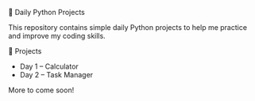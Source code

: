 📅 Daily Python Projects

This repository contains simple daily Python projects to help me practice and improve my coding skills.

📁 Projects

- Day 1 – Calculator
- Day 2 – Task Manager

More to come soon!
